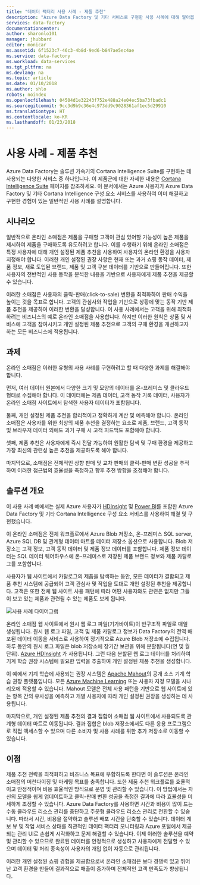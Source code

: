 ```yaml
---
title: "데이터 팩터리 사용 사례 - 제품 추천"
description: "Azure Data Factory 및 기타 서비스로 구현한 사용 사례에 대해 알아봅니다."
services: data-factory
documentationcenter: 
author: sharonlo101
manager: jhubbard
editor: monicar
ms.assetid: 6f1523c7-46c3-4b8d-9ed6-b847ae5ec4ae
ms.service: data-factory
ms.workload: data-services
ms.tgt_pltfrm: na
ms.devlang: na
ms.topic: article
ms.date: 01/10/2018
ms.author: shlo
robots: noindex
ms.openlocfilehash: 04504d1e32243f752e488a24e04ec5ba73fbadc1
ms.sourcegitcommit: 9cc3d9b9c36e4c973dd9c9028361af1ec5d29910
ms.translationtype: HT
ms.contentlocale: ko-KR
ms.lasthandoff: 01/23/2018
---
```

# <a name="use-case---product-recommendations"></a>사용 사례 - 제품 추천
Azure Data Factory는 솔루션 가속기의 Cortana Intelligence Suite를 구현하는 데 사용되는 다양한 서비스 중 하나입니다.  이 제품군에 대한 자세한 내용은 [Cortana Intelligence Suite](http://www.microsoft.com/cortanaanalytics) 페이지를 참조하세요. 이 문서에서는 Azure 사용자가 Azure Data Factory 및 기타 Cortana Intelligence 구성 요소 서비스를 사용하여 이미 해결하고 구현한 경험이 있는 일반적인 사용 사례를 설명합니다.

## <a name="scenario"></a>시나리오
일반적으로 온라인 소매점은 제품을 구매할 고객이 관심 있어할 가능성이 높은 제품을 제시하여 제품을 구매하도록 유도하려고 합니다. 이를 수행하기 위해 온라인 소매점은 특정 사용자에 대해 개인 설정된 제품 추천을 사용하여 사용자의 온라인 환경을 사용자 지정해야 합니다. 이러한 개인 설정된 권장 사항은 현재 또는 과거 쇼핑 동작 데이터, 제품 정보, 새로 도입된 브랜드, 제품 및 고객 구분 데이터를 기반으로 만들어집니다.  또한 사용자의 전반적인 사용 동작을 분석한 내용을 기반으로 사용자에게 제품 추천을 제공할 수 있습니다.

이러한 소매점은 사용자의 클릭-판매(click-to-sale) 변환을 최적화하여 판매 수익을 높이는 것을 목표로 합니다.  고객의 관심사와 작업을 기반으로 상황에 맞는 동작 기반 제품 추천을 제공하여 이러한 변환을 달성합니다. 이 사용 사례에서는 고객을 위해 최적화하려는 비즈니스의 예로 온라인 소매점을 사용합니다. 하지만 이러한 원칙은 상품 및 서비스에 고객을 참여시키고 개인 설정된 제품 추천으로 고객의 구매 환경을 개선하고자 하는 모든 비즈니스에 적용됩니다.

## <a name="challenges"></a>과제
온라인 소매점은 이러한 유형의 사용 사례를 구현하려고 할 때 다양한 과제를 해결해야 합니다. 

먼저, 여러 데이터 원본에서 다양한 크기 및 모양의 데이터를 온-프레미스 및 클라우드 형태로 수집해야 합니다. 이 데이터에는 제품 데이터, 고객 동작 기록 데이터, 사용자가 온라인 소매점 사이트에서 탐색한 사용자 데이터가 포함됩니다. 

둘째, 개인 설정된 제품 추천을 합리적이고 정확하게 계산 및 예측해야 합니다. 온라인 소매점은 사용자를 위한 최상의 제품 추천을 결정하는 요소로 제품, 브랜드, 고객 동작 및 브라우저 데이터 외에도 과거 구매 시 고객 피드백도 포함해야 합니다. 

셋째, 제품 추천은 사용자에게 즉시 전달 가능하여 원활한 탐색 및 구매 환경을 제공하고 가장 최신의 관련성 높은 추천을 제공하도록 해야 합니다. 

마지막으로, 소매점은 전체적인 상향 판매 및 교차 판매의 클릭-판매 변환 성공을 추적하여 이러한 접근법의 효율성을 측정하고 향후 추천 방향을 조정해야 합니다.

## <a name="solution-overview"></a>솔루션 개요
이 사용 사례 예에서는 실제 Azure 사용자가 [HDInsight](https://azure.microsoft.com/services/hdinsight/) 및 [Power BI](https://powerbi.microsoft.com/)를 포함한 Azure Data Factory 및 기타 Cortana Intelligence 구성 요소 서비스를 사용하여 해결 및 구현했습니다.

이 온라인 소매점은 전체 워크플로에서 Azure Blob 저장소, 온-프레미스 SQL server, Azure SQL DB 및 관계형 데이터 마트를 데이터 저장소 옵션으로 사용합니다.  Blob 저장소는 고객 정보, 고객 동작 데이터 및 제품 정보 데이터를 포함합니다. 제품 정보 데이터는 SQL 데이터 웨어하우스에 온-프레미스로 저장된 제품 브랜드 정보와 제품 카탈로그를 포함합니다. 

사용자가 웹 사이트에서 카탈로그의 제품을 탐색하는 동안, 모든 데이터가 결합되고 제품 추천 시스템에 공급되어 고객 관심사 및 작업을 토대로 개인 설정된 추천을 제공합니다. 고객은 또한 전체 웹 사이트 사용 패턴에 따라 어떤 사용자와도 관련은 없지만 그들이 보고 있는 제품과 관련될 수 있는 제품도 보게 됩니다.

![사용 사례 다이어그램](./media/data-factory-product-reco-usecase/diagram-1.png)

온라인 소매점 웹 사이트에서 원시 웹 로그 파일(기가바이트)이 반구조적 파일로 매일 생성됩니다. 원시 웹 로그 파일, 고객 및 제품 카탈로그 정보가 Data Factory의 전역 배포된 데이터 이동을 서비스로 사용하여 정기적으로 Azure Blob 저장소에 수집됩니다. 하루 동안의 원시 로그 파일은 blob 저장소에 장기간 보관을 위해 분할됩니다(연 및 월 단위).  [Azure HDInsight](https://azure.microsoft.com/services/hdinsight/) 가 사용됩니다. 그런 다음 분할된 웹 로그 데이터를 처리하여 기계 학습 권장 시스템에 필요한 입력을 추출하여 개인 설정된 제품 추천을 생성합니다.

이 예에서 기계 학습에 사용되는 권장 시스템은 [Apache Mahout](http://mahout.apache.org/)의 공개 소스 기계 학습 권장 플랫폼입니다.  모든 [Azure Machine Learning](https://azure.microsoft.com/services/machine-learning/) 또는 사용자 지정 모델을 시나리오에 적용할 수 있습니다.  Mahout 모델은 전체 사용 패턴을 기반으로 웹 사이트에 있는 항목 간의 유사성을 예측하고 개별 사용자에 따라 개인 설정된 권장을 생성하는 데 사용됩니다.

마지막으로, 개인 설정된 제품 추천의 결과 집합이 소매점 웹 사이트에서 사용되도록 관계형 데이터 마트로 이동됩니다.  결과 집합은 blob 저장소에서도 다른 응용 프로그램으로 직접 액세스할 수 있으며 다른 소비자 및 사용 사례를 위한 추가 저장소로 이동할 수 있습니다.

## <a name="benefits"></a>이점
제품 추천 전략을 최적화하고 비즈니스 목표에 부합하도록 한다면 이 솔루션은 온라인 소매점의 머천다이징 및 마케팅 목표를 충족합니다. 또한 제품 추천 워크플로를 효율적이고 안정적이며 비용 효율적인 방식으로 운영 및 관리할 수 있습니다. 이 방법에서는 자신의 모델을 쉽게 업데이트하고 클릭-판매 변환 성공을 측정한 결과에 따라 효율성을 미세하게 조정할 수 있습니다. Azure Data Factory를 사용하면 시간과 비용이 많이 드는 수동 클라우드 리소스 관리를 중단하고 주문형 클라우드 리소스 관리로 전환할 수 있습니다. 따라서 시간, 비용을 절약하고 솔루션 배포 시간을 단축할 수 있습니다. 데이터 계보 뷰 및 작업 서비스 상태를 직관적인 데이터 팩터리 모니터링과 Azure 포털에서 제공되는 관리 UI로 손쉽게 시각화하고 문제 해결할 수 있습니다. 이제 이러한 솔루션을 예약 및 관리할 수 있으므로 완료된 데이터를 안정적으로 생성하고 사용자에게 전달할 수 있으며 데이터 및 처리 종속성이 사용자의 개입 없이 자동으로 관리됩니다.

이러한 개인 설정된 쇼핑 경험을 제공함으로써 온라인 소매점은 보다 경쟁력 있고 뛰어난 고객 환경을 만들어 결과적으로 매출이 증가하며 전체적인 고객 만족도가 향상됩니다.

